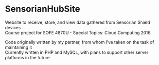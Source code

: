 # SensorianHubSite
Website to receive, store, and view data gathered from Sensorian Shield devices  
Course project for SOFE 4870U - Special Topics: Cloud Computing 2016  

Code originally written by my partner, from whom I've taken on the task of maintaining it  
Currently written in PHP and MySQL, with plans to support other server platforms in the future  
